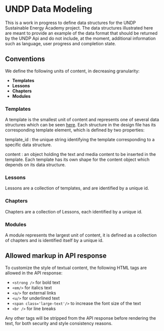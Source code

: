 # UNDP Data Modeling

This is a work in progress to define data structures for the UNDP Sustainable Energy Academy project. The data structures illustrated here are meant to provide an example of the data format that should be returned by the UNDP Api and do not include, at the moment, additional information such as language, user progress and completion state.

## Conventions

We define the following units of content, in decreasing granularity:

- **Templates**
- **Lessons**
- **Chapters**
- **Modules**

### Templates

A template is the smallest unit of content and represents one of several data structures which can be seen [here](https://www.figma.com/design/WK7tMVgZFYdyv5bzLBamAr/UNDP_Sustainable-Energy-Academy_Draft_29%2F10%2F2024?node-id=56-15572&m=dev).
Each structure in the design file has its corresponding template element, which is defined by two properties:

template_id
: the unique string identifying the template corresponding to a specific data structure.

content
: an object holding the text and media content to be inserted in the template. Each template has its own shape for the content object which depends on its data structure.

### Lessons

Lessons are a collection of templates, and are identified by a unique id.

### Chapters

Chapters are a collection of Lessons, each identified by a unique id.

### Modules

A module represents the largest unit of content, it is defined as a collection of chapters and is identified itself by a unique id.

## Allowed markup in API response

To customize the style of textual content, the following HTML tags are allowed in the API response:

- `<strong />` for bold text
- `<em/>` for italics text
- `<a/>` for external links
- `<u/>` for underlined text
- `<span class='large-text'/>` to increase the font size of the text
- `<br />` for line breaks

Any other tags will be stripped from the API response before rendering the text, for both security and style consistency reasons.
